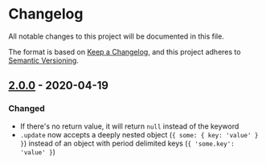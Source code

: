 # Changelog

All notable changes to this project will be documented in this file.

The format is based on [Keep a Changelog](https://keepachangelog.com/en/1.0.0/),
and this project adheres to [Semantic Versioning](https://semver.org/spec/v2.0.0.html).

## [2.0.0] - 2020-04-19

### Changed

- If there's no return value, it will return `null` instead of the keyword
- `.update` now accepts a deeply nested object (`{ some: { key: 'value' } }`) instead of an object with period delimited keys (`{ 'some.key': 'value' }`)

[2.0.0]: https://github.com/YouTwitFace/new-i18n/tree/v2.0.0
